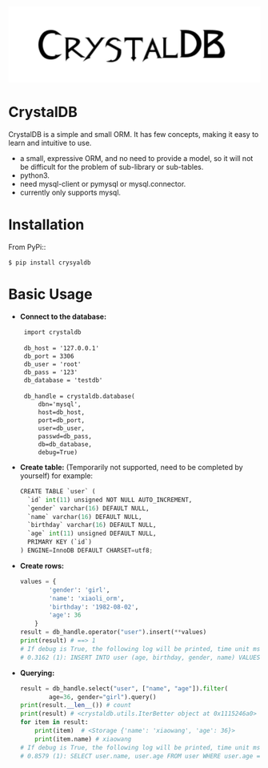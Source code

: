 

![image](doc/crystaldb.jpg)

CrystalDB
======

CrystalDB is a simple and small ORM. It has few concepts, making it easy to learn and intuitive to use.

* a small, expressive ORM, and no need to provide a model, so it will not be difficult for the problem of sub-library or sub-tables. 
* python3.
* need mysql-client or pymysql or mysql.connector.
* currently only supports mysql.

Installation
============
From PyPi::

    $ pip install crysyaldb

Basic Usage
===========

* **Connect to the database:**

   ```
    import crystaldb

    db_host = '127.0.0.1'
    db_port = 3306
    db_user = 'root'
    db_pass = '123'
    db_database = 'testdb'

    db_handle = crystaldb.database(
        dbn='mysql',
        host=db_host,
        port=db_port,
        user=db_user,
        passwd=db_pass,
        db=db_database,
        debug=True)
    ```

* **Create table:** (Temporarily not supported, need to be completed by yourself) 
    for example:
    
    ```python
    CREATE TABLE `user` (
      `id` int(11) unsigned NOT NULL AUTO_INCREMENT,
      `gender` varchar(16) DEFAULT NULL,
      `name` varchar(16) DEFAULT NULL,
      `birthday` varchar(16) DEFAULT NULL,
      `age` int(11) unsigned DEFAULT NULL,
      PRIMARY KEY (`id`)
    ) ENGINE=InnoDB DEFAULT CHARSET=utf8;
    ```  
    
* **Create rows:**
    ```python
    values = {
            'gender': 'girl',
            'name': 'xiaoli_orm',
            'birthday': '1982-08-02',
            'age': 36
        }
    result = db_handle.operator("user").insert(**values)
    print(result) # ==> 1
    # If debug is True, the following log will be printed, time unit ms.
    # 0.3162 (1): INSERT INTO user (age, birthday, gender, name) VALUES (36, '1982-08-02', 'girl', 'xiaoli_orm')
    ```
    
* **Querying:**
    ```python
    result = db_handle.select("user", ["name", "age"]).filter(
            age=36, gender="girl").query()
    print(result.__len__()) # count 
    print(result) # <crystaldb.utils.IterBetter object at 0x1115246a0>
    for item in result:
        print(item)  # <Storage {'name': 'xiaowang', 'age': 36}>
        print(item.name) # xiaowang
    # If debug is True, the following log will be printed, time unit ms.
    # 0.8579 (1): SELECT user.name, user.age FROM user WHERE user.age = 36 AND user.gender = 'girl'
    ```
